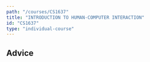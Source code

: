 ```yaml
---
path: "/courses/CS1637"
title: "INTRODUCTION TO HUMAN-COMPUTER INTERACTION"
id: "CS1637"
type: "individual-course"
---
```


## Advice

